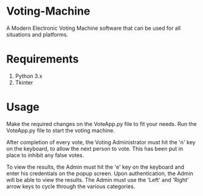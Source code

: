 # Voting-Machine
A Modern Electronic Voting Machine software that can be used for all situations and platforms.

# Requirements
1. Python 3.x
2. Tkinter

# Usage
Make the required changes on the VoteApp.py file to fit your needs. Run the VoteApp.py file to start the voting machine.

After completion of every vote, the Voting Administrator must hit the 'n' key on the keyboard, to allow the next person to vote.
This has been put in place to inhibit any false votes. 

To view the results, the Admin must hit the 'e' key on the keyboard and enter his credentials on the popup screen. Upon authentication, the Admin will be able to view the results. The Admin must use the 'Left' and 'Right' arrow keys to cycle through the various categories.

